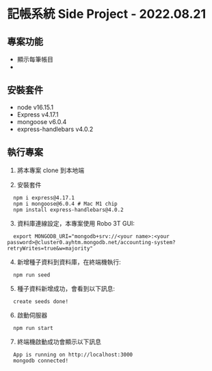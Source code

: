 # 記帳系統 Side Project - 2022.08.21

## 專案功能
  * 顯示每筆帳目
  * 


## 安裝套件
  * node v16.15.1
  * Express v4.17.1
  * mongoose v6.0.4
  * express-handlebars v4.0.2


## 執行專案
1. 將本專案 clone 到本地端

2. 安裝套件
```shell
  npm i express@4.17.1
  npm i mongoose@6.0.4 # Mac M1 chip
  npm install express-handlebars@4.0.2
```

3. 資料庫連線設定，本專案使用 Robo 3T GUI:
```shell
  export MONGODB_URI="mongodb+srv://<your name>:<your password>@cluster0.ayhtm.mongodb.net/accounting-system?retryWrites=true&w=majority"
```

4. 新增種子資料到資料庫，在終端機執行:
```shell
  npm run seed
```

5. 種子資料新增成功，會看到以下訊息:
```shell
  create seeds done!
```

6. 啟動伺服器
```shell
  npm run start
```

7. 終端機啟動成功會顯示以下訊息
```node
  App is running on http://localhost:3000
  mongodb connected!
```
